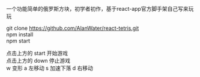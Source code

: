 一个功能简单的俄罗斯方块，初学者初作，基于react-app官方脚手架自己写来玩玩

git clone https://github.com/AlanWater/react-tetris.git </br>
npm install </br>
npm start </br>

点击上方的 start 开始游戏 </br>
点击上方的 down 停止游戏 </br>
w 变形 a 左移动 s 加速下落 d 右移动 </br>

